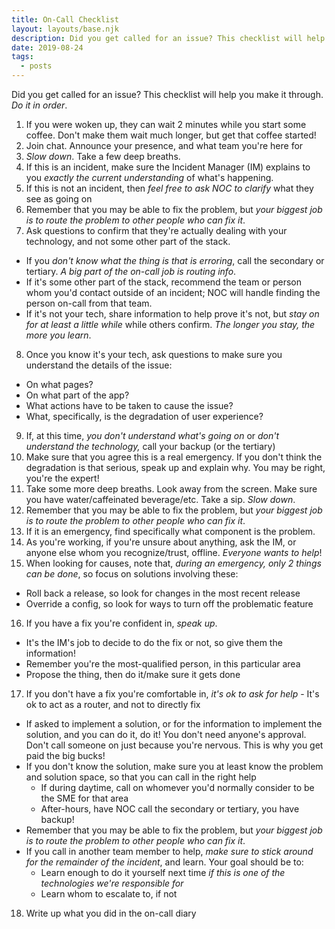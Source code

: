 ```yaml
---
title: On-Call Checklist
layout: layouts/base.njk
description: Did you get called for an issue? This checklist will help you make it through!
date: 2019-08-24
tags:
  - posts
---
```

Did you get called for an issue? This checklist will help you make it through. *Do it in order*.

1. If you were woken up, they can wait 2 minutes while you start some coffee. Don't make them wait much longer, but get that coffee started!
2. Join chat. Announce your presence, and what team you're here for
3. _Slow down_. Take a few deep breaths.
4. If this is an incident, make sure the Incident Manager (IM) explains to you *exactly the current understanding* of what's happening.
5. If this is not an incident, then *feel free to ask NOC to clarify* what they see as going on
6. Remember that you may be able to fix the problem, but _your biggest job is to route the problem to other people who can fix it_.
7. Ask questions to confirm that they're actually dealing with your technology, and not some other part of the stack.
  * If you *don't know what the thing is that is erroring*, call the secondary or tertiary. _A big part of the on-call job is routing info_.
  * If it's some other part of the stack, recommend the team or person whom you'd contact outside of an incident; NOC will handle finding the person on-call from that team.
  * If it's not your tech, share information to help prove it's not, but *stay on for at least a little while* while others confirm. _The longer you stay, the more you learn_.
8. Once you know it's your tech, ask questions to make sure you understand the details of the issue:
  * On what pages?
  * On what part of the app?
  * What actions have to be taken to cause the issue?
  * What, specifically, is the degradation of user experience?
9. If, at this time, *you don't understand what's going on* or *don't understand the technology,* call your backup (or the tertiary)
10. Make sure that you agree this is a real emergency. If you don't think the degradation is that serious, speak up and explain why. You may be right, you're the expert!
11. Take some more deep breaths. Look away from the screen. Make sure you have water/caffeinated beverage/etc. Take a sip. _Slow down_.
12. Remember that you may be able to fix the problem, but _your biggest job is to route the problem to other people who can fix it_.
13. If it is an emergency, find specifically what component is the problem.
14. As you're working, if you're unsure about anything, ask the IM, or anyone else whom you recognize/trust, offline. _Everyone wants to help_!
15. When looking for causes, note that, *during an emergency, only 2 things can be done*, so focus on solutions involving these:
  * Roll back a release, so look for changes in the most recent release
  * Override a config, so look for ways to turn off the problematic feature
16. If you have a fix you're confident in, _speak up_.
  * It's the IM's job to decide to do the fix or not, so give them the information!
  * Remember you're the most-qualified person, in this particular area
  * Propose the thing, then do it/make sure it gets done
17. If you don't have a fix you're comfortable in, _it's ok to ask for help_ - It's ok to act as a router, and not to directly fix
  * If asked to implement a solution, or for the information to implement the solution, and you can do it, do it! You don't need anyone's approval. Don't call someone on just because you're nervous. This is why you get paid the big bucks!
  * If you don't know the solution, make sure you at least know the problem and solution space, so that you can call in the right help
    * If during daytime, call on whomever you'd normally consider to be the SME for that area
    * After-hours, have NOC call the secondary or tertiary, you have backup!
  * Remember that you may be able to fix the problem, but _your biggest job is to route the problem to other people who can fix it_.
  * If you call in another team member to help, *make sure to stick around for the remainder of the incident*, and learn. Your goal should be to:
    * Learn enough to do it yourself next time _if this is one of the technologies we're responsible for_
    * Learn whom to escalate to, if not
18. Write up what you did in the on-call diary

